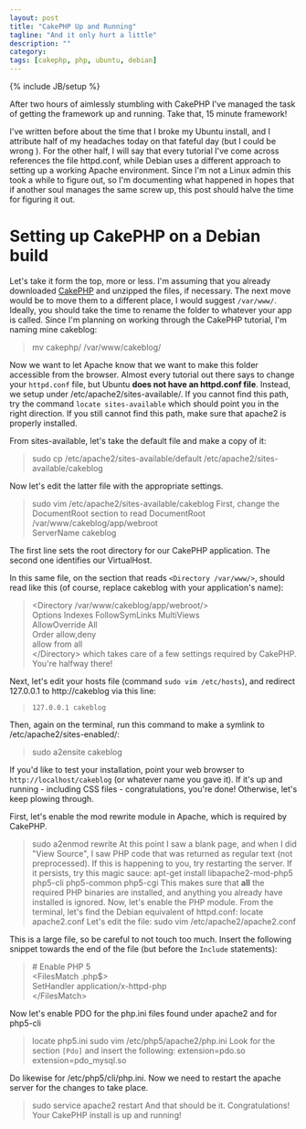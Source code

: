 ```yaml
---
layout: post
title: "CakePHP Up and Running"
tagline: "And it only hurt a little"
description: ""
category: 
tags: [cakephp, php, ubuntu, debian]
---
```

{% include JB/setup %}

After two hours of aimlessly stumbling with CakePHP I've managed the task of
getting the framework up and running. Take that, 15 minute framework!

I've written before about the time that I broke my Ubuntu install, and I
attribute half of my headaches today on that fateful day \(but I could be wrong
\). For the other half, I will say that every tutorial I've come across
references the file httpd.conf, while Debian uses a different approach to
setting up a working Apache environment. Since I'm not a Linux admin this took
a while to figure out, so I'm  documenting what happened in hopes that if
another soul manages the same screw up, this post should halve the time for
figuring it out.

Setting up CakePHP on a Debian build
====================================

Let's take it form the top, more or less. I'm assuming that you already
downloaded [CakePHP](http://cakephp.org/) and unzipped the files, if necessary.
The next move would be to move them to a different place, I would suggest
`/var/www/`. Ideally, you should take the time to rename the folder to whatever
your app is called. Since I'm planning on working through the CakePHP tutorial,
I'm naming mine cakeblog:
> mv cakephp/ /var/www/cakeblog/

Now we want to let Apache know that we want to make this folder accessible
from the browser. Almost every tutorial out there says to change your
`httpd.conf` file, but Ubuntu __does not have an httpd.conf file__. Instead,
we setup under /etc/apache2/sites-available/. If you cannot find this path, try
the command `locate sites-available` which should point you in the right
direction. If you still cannot find this path, make sure that apache2 is
properly installed.

From sites-available, let's take the default file and make a copy of it:
> sudo cp /etc/apache2/sites-available/default /etc/apache2/sites-available/cakeblog

Now let's edit the latter file with the appropriate settings.
> sudo vim /etc/apache2/sites-available/cakeblog
First, change the DocumentRoot section to read
> DocumentRoot /var/www/cakeblog/app/webroot  
> ServerName cakeblog

The first line sets the root directory for our CakePHP application. The second
one identifies our VirtualHost. 

In this same file, on the section that reads `<Directory /var/www/>`, should
read like this \(of course, replace cakeblog with your application's name\):

> &lt;Directory /var/www/cakeblog/app/webroot/&gt;  
>    Options Indexes FollowSymLinks MultiViews  
>    AllowOverride All  
>    Order allow,deny  
>    allow from all  
> &lt;/Directory&gt;
which takes care of a few settings required by CakePHP. You're halfway there!

Next, let's edit your hosts file \(command `sudo vim /etc/hosts`\), and
redirect 127.0.0.1 to http://cakeblog via this line:
> `127.0.0.1 cakeblog`

Then, again on the terminal, run this command to make a symlink to
 /etc/apache2/sites-enabled/:
> sudo a2ensite cakeblog

If you'd like to test your installation, point your web browser to
`http://localhost/cakeblog` \(or whatever name you gave it\). If it's up and
running - including CSS files - congratulations, you're done! Otherwise, let's
keep plowing through.

First, let's enable the mod rewrite module in Apache, which is required by
CakePHP.  
> sudo a2enmod rewrite
At this point I saw a blank page, and when I did "View Source", I saw PHP code
that was returned as regular text \(not preprocessed\). If this is happening
to you, try restarting the server. If it persists, try this magic sauce:
> apt-get install libapache2-mod-php5 php5-cli php5-common php5-cgi
This makes sure that __all__ the required PHP binaries are installed, and
anything you already have installed is ignored. Now, let's enable the PHP
module. From the terminal, let's find the Debian equivalent of httpd.conf:
> locate apache2.conf
Let's edit the file:
> sudo vim /etc/apache2/apache2.conf

This is a large file, so be careful to not touch too much. Insert the following
snippet towards the end of the file \(but before the `Include` statements\):
> \# Enable PHP 5  
> &lt;FilesMatch \.php$&gt;  
>   SetHandler application/x-httpd-php  
> &lt;/FilesMatch&gt;

Now let's enable PDO for the php.ini files found under apache2 and for php5-cli
> locate php5.ini
> sudo vim /etc/php5/apache2/php.ini
Look for the section `[Pdo]` and insert the following:
> extension=pdo.so
> extension=pdo_mysql.so

Do likewise for /etc/php5/cli/php.ini. Now we need to restart the apache server
for the changes to take place.
> sudo service apache2 restart
And that should be it. Congratulations! Your CakePHP install is up and running!
